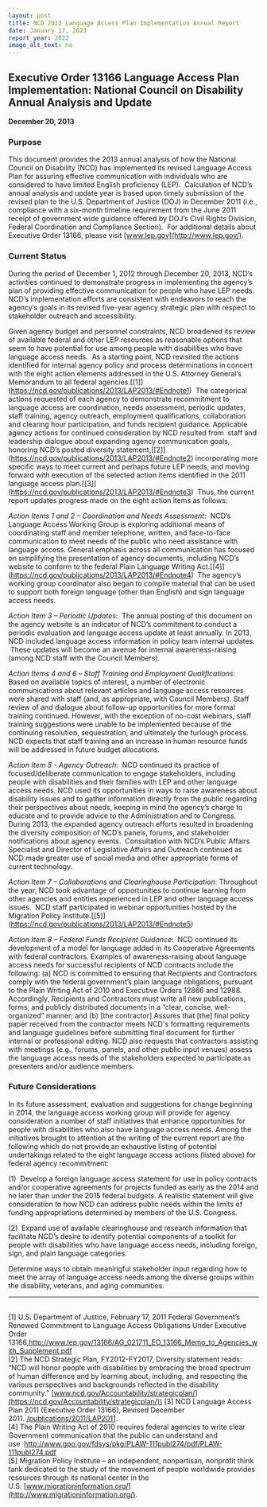 ```yaml
---
layout: post
title: NCD 2013 Language Access Plan Implementation Annual Report
date: January 17, 2023
report_year: 2022
image_alt_text: na
---
```

## **Executive Order 13166 Language Access Plan Implementation: National Council on Disability Annual Analysis and Update**

**December 20, 2013**

### Purpose

This document provides the 2013 annual analysis of how the National Council on Disability (NCD) has implemented its revised Language Access Plan for assuring effective communication with individuals who are considered to have limited English proficiency (LEP).  Calculation of NCD’s annual analysis and update year is based upon timely submission of the revised plan to the U.S. Department of Justice (DOJ) in December 2011 (i.e., compliance with a six-month timeline requirement from the June 2011 receipt of government wide guidance offered by DOJ’s Civil Rights Division, Federal Coordination and Compliance Section).  For additional details about Executive Order 13166, please visit [www.lep.gov](http://www.lep.gov/).

### Current Status

During the period of December 1, 2012 through December 20, 2013, NCD’s activities continued to demonstrate progress in implementing the agency’s plan of providing effective communication for people who have LEP needs. NCD’s implementation efforts are consistent with endeavors to reach the agency’s goals in its revised five-year agency strategic plan with respect to stakeholder outreach and accessibility.

Given agency budget and personnel constraints, NCD broadened its review of available federal and other LEP resources as reasonable options that seem to have potential for use among people with disabilities who have language access needs.  As a starting point, NCD revisited the actions identified for internal agency policy and process determinations in concert with the eight action elements addressed in the U.S. Attorney General’s Memorandum to all federal agencies.[\[1]](https://ncd.gov/publications/2013/LAP2013/#Endnote1)  The categorical actions requested of each agency to demonstrate recommitment to language access are coordination, needs assessment, periodic updates, staff training, agency outreach, employment qualifications, collaboration and clearing hour participation, and funds recipient guidance. Applicable agency actions for continued consideration by NCD resulted from  staff and leadership dialogue about expanding agency communication goals, honoring NCD’s posted diversity statement,[\[2]](https://ncd.gov/publications/2013/LAP2013/#Endnote2) incorporating more specific ways to meet current and perhaps future LEP needs, and moving forward with execution of the selected action items identified in the 2011 language access plan.[\[3]](https://ncd.gov/publications/2013/LAP2013/#Endnote3)  Thus, the current report updates progress made on the eight action items as follows:

*Action Items 1 and 2 – Coordination and Needs Assessment*:  NCD’s Language Access Working Group is exploring additional means of coordinating staff and member telephone, written, and face-to-face communication to meet needs of the public who need assistance with language access. General emphasis across all communication has focused on simplifying the presentation of agency documents, including NCD’s website to conform to the federal Plain Language Writing Act.[\[4]](https://ncd.gov/publications/2013/LAP2013/#Endnote4)  The agency’s working group coordinator also began to compile material that can be used to support both foreign language (other than English) and sign language access needs.

*Action Item 3 – Periodic Updates*:  The annual posting of this document on the agency website is an indicator of NCD’s commitment to conduct a periodic evaluation and language access update at least annually. In 2013, NCD included language access information in policy team internal updates.  These updates will become an avenue for internal awareness-raising (among NCD staff with the Council Members).

*Action Items 4 and 6* – *Staff Training and Employment Qualifications*:  Based on available topics of interest, a number of electronic communications about relevant articles and language access resources were shared with staff (and, as appropriate, with Council Members). Staff review of and dialogue about follow-up opportunities for more formal training continued. However, with the exception of no-cost webinars, staff training suggestions were unable to be implemented because of the continuing resolution, sequestration, and ultimately the furlough process. NCD expects that staff training and an increase in human resource funds will be addressed in future budget allocations.

*Action Item 5 - Agency Outreach*:  NCD continued its practice of focused/deliberate communication to engage stakeholders, including people with disabilities and their families with LEP and other language access needs. NCD used its opportunities in ways to raise awareness about disability issues and to gather information directly from the public regarding their perspectives about needs, keeping in mind the agency’s charge to educate and to provide advice to the Administration and to Congress.  During 2013, the expanded agency outreach efforts resulted in broadening the diversity composition of NCD’s panels, forums, and stakeholder notifications about agency events.  Consultation with NCD’s Public Affairs Specialist and Director of Legislative Affairs and Outreach continued as NCD made greater use of social media and other appropriate forms of current technology.

*Action Item 7 – Collaborations and Clearinghouse Participation*: Throughout the year, NCD took advantage of opportunities to continue learning from other agencies and entities experienced in LEP and other language access issues.  NCD staff participated in webinar opportunities hosted by the Migration Policy Institute.[\[5]](https://ncd.gov/publications/2013/LAP2013/#Endnote5)

*Action Item 8 – Federal Funds Recipient Guidance*:  NCD continued its development of a model for language added in its Cooperative Agreements with federal contractors. Examples of awareness-raising about language access needs for successful recipients of NCD contracts include the following: (a) NCD is committed to ensuring that Recipients and Contractors comply with the federal government’s plain language obligations, pursuant to the Plain Writing Act of 2010 and Executive Orders 12866 and 12988.  Accordingly, Recipients and Contractors must write all new publications, forms, and publicly distributed documents in a “clear, concise, well-organized” manner; and (b) \[the contractor] Assures that \[the] final policy paper received from the contractor meets NCD's formatting requirements and language guidelines before submitting final document for further internal or professional editing. NCD also requests that contractors assisting with meetings (e.g., forums, panels, and other public input venues) assess the language access needs of the stakeholders expected to participate as presenters and/or audience members. 

### Future Considerations

In its future assessment, evaluation and suggestions for change beginning in 2014, the language access working group will provide for agency consideration a number of staff initiatives that enhance opportunities for people with disabilities who also have language access needs. Among the initiatives brought to attention at the writing of the current report are the following which do not provide an exhaustive listing of potential undertakings related to the eight language access actions (listed above) for federal agency recommitment: 

(1)  Develop a foreign language access statement for use in policy contracts and/or cooperative agreements for projects funded as early as the 2014 and no later than under the 2015 federal budgets. A realistic statement will give consideration to how NCD can address public needs within the limits of funding appropriations determined by members of the U.S. Congress.

(2)  Expand use of available clearinghouse and research information that facilitate NCD’s desire to identify potential components of a toolkit for people with disabilities who have language access needs, including foreign, sign, and plain language categories.

Determine ways to obtain meaningful stakeholder input regarding how to meet the array of language access needs among the diverse groups within the disability, veterans, and aging communities.

- - -

\
[](<>)\[1] U.S. Department of Justice, February 17, 2011 Federal Government’s Renewed Commitment to Language Access Obligations Under Executive Order 13166,<http://www.lep.gov/13166/AG_021711_EO_13166_Memo_to_Agencies_with_Supplement.pdf>\
[](<>)\[2] The NCD Strategic Plan, FY2012-FY2017, Diversity statement reads:  “NCD will honor people with disabilities by embracing the broad spectrum of human difference and by learning about, including, and respecting the various perspectives and backgrounds reflected in the disability community.” [www.ncd.gov/Accountability/strategicplan/](https://ncd.gov/Accountability/strategicplan/)\
[](<>)\[3] NCD Language Access Plan 2011 (Executive Order 13166), Revised December 2011. [/publications/2011/LAP2011](https://ncd.gov/publications/2011/LAP2011).\
[](<>)\[4] The Plain Writing Act of 2010 requires federal agencies to write clear Government communication that the public can understand and use  <http://www.gpo.gov/fdsys/pkg/PLAW-111publ274/pdf/PLAW-111publ274.pdf>\
[](<>)\[5] Migration Policy Institute – an independent, nonpartisan, nonprofit think tank dedicated to the study of the movement of people worldwide provides resources through its national center in the U.S. [www.migrationinformation.org/](http://www.migrationinformation.org/).